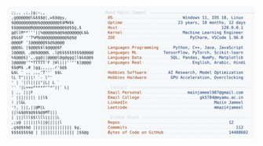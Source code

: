 <picture>
  <source srcset="https://raw.githubusercontent.com/mmazinjameel/mmazinjameel/main/dark_mode.svg?v=1758070031" media="(prefers-color-scheme: dark)">
  <img src="https://raw.githubusercontent.com/mmazinjameel/mmazinjameel/main/light_mode.svg?v=1758070031">
</picture>
